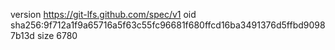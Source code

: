 version https://git-lfs.github.com/spec/v1
oid sha256:9f712a1f9a65716a5f63c55fc96681f680ffcd16ba3491376d5ffbd90987b13d
size 6780
